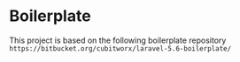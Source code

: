 # Boilerplate

This project is based on the following boilerplate repository `https://bitbucket.org/cubitworx/laravel-5.6-boilerplate/`
